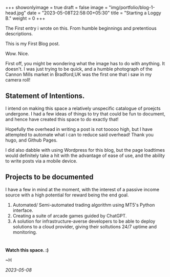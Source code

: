 +++
showonlyimage = true
draft = false
image = "img/portfolio/blog-1-head.jpg"
date = "2023-05-08T22:58:00+05:30"
title = "Starting a Loggy B."
weight = 0
+++

The First entry i wrote on this. From humble beginnings and pretentious descriptions.

This is my First Blog post.

Wow. Nice.
<!--more-->



First off, you might be wondering what the image has to do with anything. It doesn't. I was just trying to be quick, and a humble photograph of the Cannon Mills market in Bradford,UK was the first one that i saw in my camera roll!

## Statement of Intentions.

I intend on making this space a relatively unspecific catalogue of proejcts undergone. I had a few ideas of things to try that could be fun to document, and hence have created this space to do exactly that!

Hopefully the overhead in writing a post is not tooooo high, but I have attempted to automate what i can to reduce said overhead! Thank you hugo, and Github Pages.

I did also dabble with using Wordpress for this blog, but the page loadtimes would definitely take a hit with the advantage of ease of use, and the ability to write posts via a mobile device.

## Projects to be documented

I have a few in mind at the moment, with the interest of a passive income source with a high potential for reward being the end goal.

1. Automated/ Semi-automated trading algorithm using MT5's Python interface. 
2. Creating a suite of arcade games guided by ChatGPT.
3. A solution for infrastructure-averse developers to be able to deploy solutions to a cloud provider, giving their soltutions 24/7 uptime and monitoring.

#

**Watch this space. :)**

~H 

_2023-05-08_
